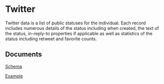 # Twitter

Twitter data is a list of public statuses for the individual. Each record includes numerous details of the status
including when created, the text of the status, in-reply-to properties if applicable as well as statistics of the status
including retweet and favorite counts.

## Documents

[Schema](twitter.schema.json)

[Example](example/twitter.json)